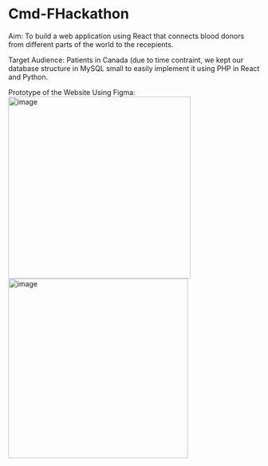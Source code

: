 # Cmd-FHackathon

Aim: To build a web application using React that connects blood donors from different parts of the world to the recepients. 

Target Audience: Patients in Canada (due to time contraint, we kept our database structure in MySQL small to easily implement it using PHP in React and Python. 

Prototype of the Website Using Figma:
<img width="365" alt="image" src="https://user-images.githubusercontent.com/105883848/224561551-0b115871-2b1c-46d1-87cd-5ae6fcdf5936.png">
<img width="360" alt="image" src="https://user-images.githubusercontent.com/105883848/224561586-83fc8638-2eb5-4ae4-b013-0ff2eda83e30.png">


